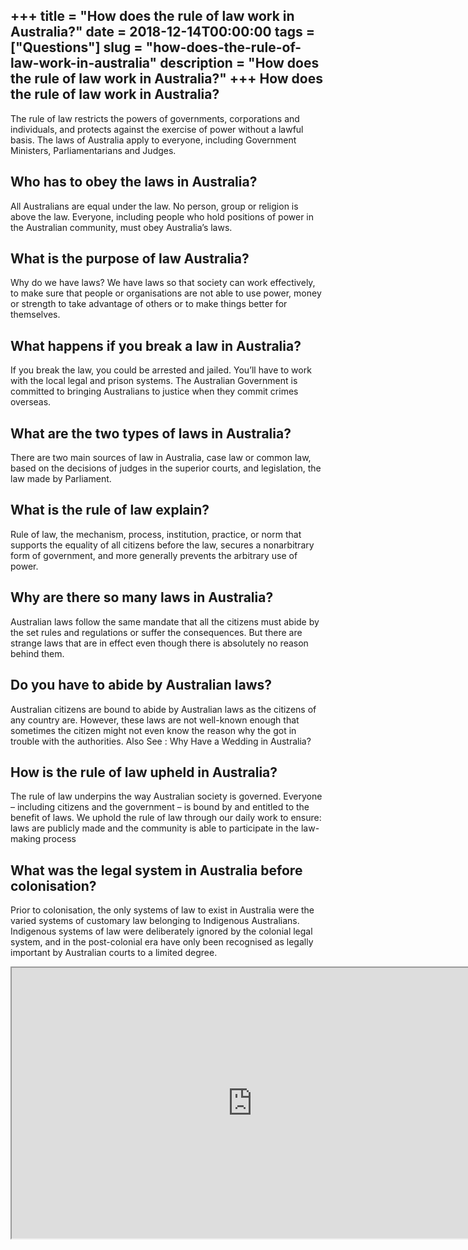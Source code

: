 +++
title = "How does the rule of law work in Australia?"
date = 2018-12-14T00:00:00
tags = ["Questions"]
slug = "how-does-the-rule-of-law-work-in-australia"
description = "How does the rule of law work in Australia?"
+++
How does the rule of law work in Australia?
-------------------------------------------

The rule of law restricts the powers of governments, corporations and individuals, and protects against the exercise of power without a lawful basis. The laws of Australia apply to everyone, including Government Ministers, Parliamentarians and Judges.

Who has to obey the laws in Australia?
--------------------------------------

All Australians are equal under the law. No person, group or religion is above the law. Everyone, including people who hold positions of power in the Australian community, must obey Australia’s laws.

What is the purpose of law Australia?
-------------------------------------

Why do we have laws? We have laws so that society can work effectively, to make sure that people or organisations are not able to use power, money or strength to take advantage of others or to make things better for themselves.

What happens if you break a law in Australia?
---------------------------------------------

If you break the law, you could be arrested and jailed. You’ll have to work with the local legal and prison systems. The Australian Government is committed to bringing Australians to justice when they commit crimes overseas.

What are the two types of laws in Australia?
--------------------------------------------

There are two main sources of law in Australia, case law or common law, based on the decisions of judges in the superior courts, and legislation, the law made by Parliament.

What is the rule of law explain?
--------------------------------

Rule of law, the mechanism, process, institution, practice, or norm that supports the equality of all citizens before the law, secures a nonarbitrary form of government, and more generally prevents the arbitrary use of power.

Why are there so many laws in Australia?
----------------------------------------

Australian laws follow the same mandate that all the citizens must abide by the set rules and regulations or suffer the consequences. But there are strange laws that are in effect even though there is absolutely no reason behind them.

Do you have to abide by Australian laws?
----------------------------------------

Australian citizens are bound to abide by Australian laws as the citizens of any country are. However, these laws are not well-known enough that sometimes the citizen might not even know the reason why the got in trouble with the authorities. Also See : Why Have a Wedding in Australia?

How is the rule of law upheld in Australia?
-------------------------------------------

The rule of law underpins the way Australian society is governed. Everyone – including citizens and the government – is bound by and entitled to the benefit of laws. We uphold the rule of law through our daily work to ensure: laws are publicly made and the community is able to participate in the law-making process

What was the legal system in Australia before colonisation?
-----------------------------------------------------------

Prior to colonisation, the only systems of law to exist in Australia were the varied systems of customary law belonging to Indigenous Australians. Indigenous systems of law were deliberately ignored by the colonial legal system, and in the post-colonial era have only been recognised as legally important by Australian courts to a limited degree.

<iframe allow="accelerometer; autoplay; clipboard-write; encrypted-media; gyroscope; picture-in-picture" allowfullscreen="" class="__youtube_prefs__  epyt-is-override  no-lazyload" data-no-lazy="1" data-origheight="433" data-origwidth="770" data-skipgform_ajax_framebjll="" height="433" id="_ytid_79503" loading="lazy" src="https://www.youtube.com/embed/h9c-INkU-AU?enablejsapi=1&autoplay=0&cc_load_policy=0&cc_lang_pref=&iv_load_policy=1&loop=0&modestbranding=0&rel=1&fs=1&playsinline=0&autohide=2&theme=dark&color=red&controls=1&" title="YouTube player" width="770"></iframe>